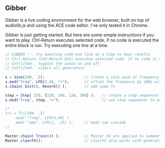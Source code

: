 ## Gibber ##

Gibber is a live coding environment for the web browser, built on top of audiolib.js and using the ACE code editor. I've only tested it in Chrome.

Gibber is just getting started. But here are some simple instructions if you want to play. Ctrl-Return executes selected code, if no code is executed the entire block is run. Try executing one line at a time.

``` javascript
// GIBBER --- try execting code one line at a time to hear results
// Ctrl-Return (Cmd-Return OSX) executes selected code. If no code is selected entire block is run.
// Cntrl/Cmd-. toggles the audio on and off
// Cntrl/Cmd-` clears all generators
    	
s = Sine(240, .5);                  // Create a sine wave at frequency 240, amplitude .5    
s.mod("freq", LFO(2,4), "+");  	    // offset the frequency by 10Hz with an LFO running at 4Hz
s.chain( Dist(), Reverb() );        // add some fx

step = Step( 250, [120, 240, 120, 360] ); 	// create a step sequencer. each step is 250 ms.
s.mod("freq", step, "=");	    	        // use step sequencer to assign freq of saw wave

/*
tri = Tri(240, .5)
    .mod( "freq", LFO(4,40) )
    .mod( "amp", LFO(1, .25) );     // mods can cascade
*/

Master.chain( Trunc(4) );           // Master FX are applied to summed signal of all generators
Master.clearFX();                   // clearFX also works with generators... try it on s	
```
